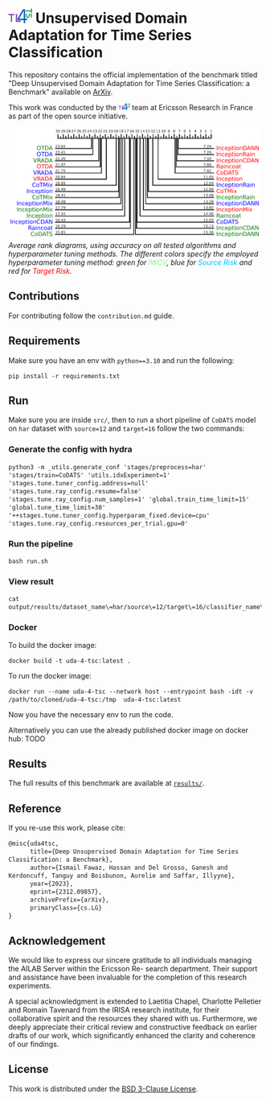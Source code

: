# <img src="figures/logo.png" alt="logo" width="47"/> Unsupervised Domain Adaptation for Time Series Classification

This repository contains the official implementation of the benchmark titled "Deep Unsupervised Domain Adaptation for Time Series Classification: a Benchmark" available on [ArXiv](https://arxiv.org/abs/2312.09857).
 
This work was conducted by the <img src="figures/logo.png" alt="logo" width="23"/> team at Ericsson Research in France as part of the open source initiative.

![avg rank](/figures/results-avg-rank.PNG)
*Average rank diagrams, using accuracy on all tested algorithms and hyperparameter tuning methods. The different colors specify the employed hyperparameter tuning method: green for <span style="color:lightgreen">IWCV</span>, blue for <span style="color:deepskyblue">Source Risk</span> and red for <span style="color:red">Target Risk</span>.*

## Contributions 

For contributing follow the `contribution.md` guide.

## Requirements

Make sure you have an env with `python==3.10` and run the following: 

```
pip install -r requirements.txt 
```

## Run

Make sure you are inside `src/`, then to run a short pipeline of `CoDATS` model on `har` dataset with `source=12` and `target=16` follow the two commands:

### Generate the config with hydra

```
python3 -m _utils.generate_conf 'stages/preprocess=har' 'stages/train=CoDATS' 'utils.idxExperiment=1' 'stages.tune.tuner_config.address=null' 'stages.tune.ray_config.resume=false' 'stages.tune.ray_config.num_samples=1' 'global.train_time_limit=15' 'global.tune_time_limit=30' '++stages.tune.tuner_config.hyperparam_fixed.device=cpu' 'stages.tune.ray_config.resources_per_trial.gpu=0'
```

### Run the pipeline 

```
bash run.sh
```

### View result 

```
cat output/results/dataset_name\=har/source\=12/target\=16/classifier_name\=CoDATS/metrics.json
```

### Docker

To build the docker image: 

```
docker build -t uda-4-tsc:latest .
```

To run the docker image:

```
docker run --name uda-4-tsc --network host --entrypoint bash -idt -v /path/to/cloned/uda-4-tsc:/tmp  uda-4-tsc:latest
```

Now you have the necessary env to run the code.

Alternatively you can use the already published docker image on docker hub:  TODO

## Results

The full results of this benchmark are available at [`results/`](/results/).

## Reference

If you re-use this work, please cite:

```
@misc{uda4tsc,
      title={Deep Unsupervised Domain Adaptation for Time Series Classification: a Benchmark}, 
      author={Ismail Fawaz, Hassan and Del Grosso, Ganesh and Kerdoncuff, Tanguy and Boisbunon, Aurelie and Saffar, Illyyne},
      year={2023},
      eprint={2312.09857},
      archivePrefix={arXiv},
      primaryClass={cs.LG}
}
```

## Acknowledgement

We would like to express our sincere gratitude to all individuals managing the AILAB Server within the Ericsson Re-
search department. Their support and assistance have been invaluable for the completion of this research experiments.

A special acknowledgment is extended to Laetitia Chapel, Charlotte Pelletier and Romain Tavenard from the IRISA research institute, for their collaborative spirit and the resources they shared with us. Furthermore, we deeply appreciate their critical review and constructive feedback on earlier drafts of our work, which significantly enhanced the clarity and coherence of our findings.

## License

This work is distributed under the [BSD 3-Clause License](https://opensource.org/license/bsd-3-clause/).